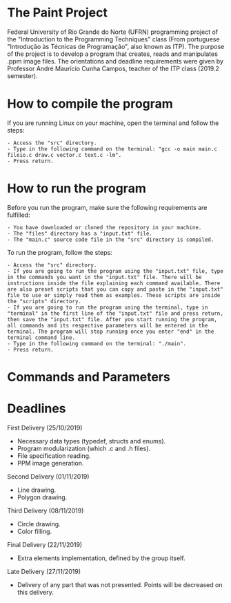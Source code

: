 # The Paint Project

Federal University of Rio Grande do Norte (UFRN) programming project of the "Introduction to the Programming Techniques" class (From portuguese "Introdução às Técnicas de Programação", also known as ITP). The purpose of the project is to develop a program that creates, reads and manipulates .ppm image files. The orientations and deadline requirements were given by Professor André Maurício Cunha Campos, teacher of the ITP class (2019.2 semester).

# How to compile the program

If you are running Linux on your machine, open the terminal and follow the steps:

    - Access the "src" directory.
    - Type in the following command on the terminal: "gcc -o main main.c fileio.c draw.c vector.c text.c -lm".
    - Press return.

# How to run the program

Before you run the program, make sure the following requirements are fulfilled:

    - You have downloaded or cloned the repository in your machine.
    - The "files" directory has a "input.txt" file.
    - The "main.c" source code file in the "src" directory is compiled.

To run the program, follow the steps:

    - Access the "src" directory.
    - If you are going to run the program using the "input.txt" file, type in the commands you want in the "input.txt" file. There will be instructions inside the file explaining each command available. There are also preset scripts that you can copy and paste in the "input.txt" file to use or simply read them as examples. These scripts are inside the "scripts" directory.
    - If you are going to run the program using the terminal, type in "terminal" in the first line of the "input.txt" file and press return, then save the "input.txt" file. After you start running the program, all commands and its respective parameters will be entered in the terminal. The program will stop running once you enter "end" in the terminal command line.
    - Type in the following command on the terminal: "./main".
    - Press return.

# Commands and Parameters

# Deadlines

First Delivery (25/10/2019)
- Necessary data types (typedef, structs and enums).
- Program modularization (which .c and .h files).
- File specification reading.
- PPM image generation.

Second Delivery (01/11/2019)
- Line drawing.
- Polygon drawing.

Third Delivery (08/11/2019)
- Circle drawing.
- Color filling.

Final Delivery (22/11/2019)
- Extra elements implementation, defined by the group itself.

Late Delivery (27/11/2019)
- Delivery of any part that was not presented. Points will be decreased on this delivery.